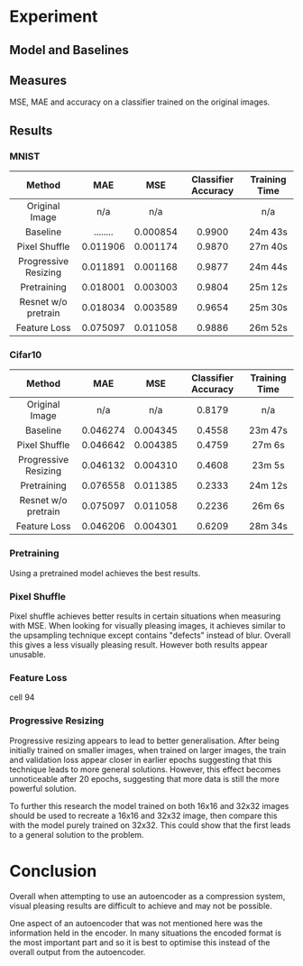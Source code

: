 # Experiment

## Model and Baselines

## Measures
MSE, MAE and accuracy on a classifier trained on the original images.

## Results

### MNIST
| Method        | MAE           | MSE   | Classifier Accuracy | Training Time |
| :-----------: |:-------------:| :----:|:-------------------:| :--------:|
| Original Image | n/a | n/a |  | n/a |
| Baseline      | ........ | 0.000854 | 0.9900 | 24m 43s |
| Pixel Shuffle | 0.011906 | 0.001174 | 0.9870 | 27m 40s |
| Progressive Resizing | 0.011891 | 0.001168 | 0.9877 | 24m 44s |
| Pretraining | 0.018001 | 0.003003 | 0.9804 | 25m 12s |
| Resnet w/o pretrain | 0.018034 | 0.003589 | 0.9654 | 25m 30s |
| Feature Loss | 0.075097 | 0.011058 | 0.9886 | 26m 52s |

### Cifar10
| Method        | MAE           | MSE   | Classifier Accuracy | Training Time |
| :-----------: |:-------------:| :----:|:-------------------:| :--------:|
| Original Image | n/a | n/a | 0.8179 | n/a |
| Baseline      | 0.046274 | 0.004345 | 0.4558 | 23m 47s |
| Pixel Shuffle | 0.046642 | 0.004385 | 0.4759 | 27m 6s |
| Progressive Resizing | 0.046132 | 0.004310 | 0.4608 | 23m 5s |
| Pretraining | 0.076558 | 0.011385 | 0.2333 | 24m 12s |
| Resnet w/o pretrain | 0.075097 | 0.011058 | 0.2236 | 26m 6s |
| Feature Loss | 0.046206 | 0.004301 | 0.6209 | 28m 34s |


### Pretraining
Using a pretrained model achieves the best results.

### Pixel Shuffle
Pixel shuffle achieves better results in certain situations when measuring with MSE. When looking for visually pleasing images, it achieves similar to the upsampling technique except contains "defects" instead of blur. Overall this gives a less visually pleasing result. However both results appear unusable.

### Feature Loss
cell 94
### Progressive Resizing
Progressive resizing appears to lead to better generalisation. After being initially trained on smaller images, when trained on larger images, the train and validation loss appear closer in earlier epochs suggesting that this technique leads to more general solutions. However, this effect becomes unnoticeable after 20 epochs, suggesting that more data is still the more powerful solution.

To further this research the model trained on both 16x16 and 32x32 images should be used to recreate a 16x16  and 32x32 image, then compare this with the model purely trained on 32x32. This could show that the first leads to a general solution to the problem.

# Conclusion
Overall when attempting to use an autoencoder as a compression system, visual pleasing results are difficult to achieve and may not be possible.

One aspect of an autoencoder that was not mentioned here was the information held in the encoder. In many situations the encoded format is the most important part and so it is best to optimise this instead of the overall output from the autoencoder.
